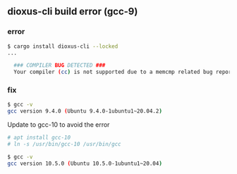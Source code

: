 ## dioxus-cli build error (gcc-9)

### error
```bash
$ cargo install dioxus-cli --locked
...

  ### COMPILER BUG DETECTED ###
  Your compiler (cc) is not supported due to a memcmp related bug reported in https://gcc.gnu.org/bugzilla/show_bug.cgi?id=95189. We strongly recommend against using this compiler.
```

### fix
```bash
$ gcc -v
gcc version 9.4.0 (Ubuntu 9.4.0-1ubuntu1~20.04.2)
```

Update to gcc-10 to avoid the error

```bash
# apt install gcc-10
# ln -s /usr/bin/gcc-10 /usr/bin/gcc

$ gcc -v
gcc version 10.5.0 (Ubuntu 10.5.0-1ubuntu1~20.04)
```

